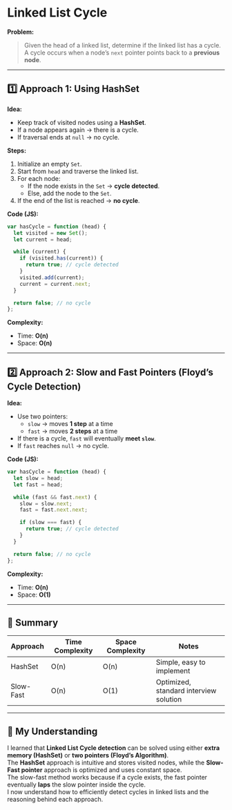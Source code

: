 # Linked List Cycle

**Problem:**

> Given the head of a linked list, determine if the linked list has a cycle.  
> A cycle occurs when a node’s `next` pointer points back to a **previous node**.

---

## 1️⃣ Approach 1: Using HashSet

**Idea:**

- Keep track of visited nodes using a **HashSet**.
- If a node appears again → there is a cycle.
- If traversal ends at `null` → no cycle.

**Steps:**

1. Initialize an empty `Set`.
2. Start from `head` and traverse the linked list.
3. For each node:
   - If the node exists in the `Set` → **cycle detected**.
   - Else, add the node to the `Set`.
4. If the end of the list is reached → **no cycle**.

**Code (JS):**

```js
var hasCycle = function (head) {
  let visited = new Set();
  let current = head;

  while (current) {
    if (visited.has(current)) {
      return true; // cycle detected
    }
    visited.add(current);
    current = current.next;
  }

  return false; // no cycle
};
```

**Complexity:**

- Time: **O(n)**
- Space: **O(n)**

---

## 2️⃣ Approach 2: Slow and Fast Pointers (Floyd’s Cycle Detection)

**Idea:**

- Use two pointers:
  - `slow` → moves **1 step** at a time
  - `fast` → moves **2 steps** at a time
- If there is a cycle, `fast` will eventually **meet `slow`**.
- If `fast` reaches `null` → no cycle.

**Code (JS):**

```js
var hasCycle = function (head) {
  let slow = head;
  let fast = head;

  while (fast && fast.next) {
    slow = slow.next;
    fast = fast.next.next;

    if (slow === fast) {
      return true; // cycle detected
    }
  }

  return false; // no cycle
};
```

**Complexity:**

- Time: **O(n)**
- Space: **O(1)**

---

## 🔹 Summary

| Approach  | Time Complexity | Space Complexity | Notes                                  |
| --------- | --------------- | ---------------- | -------------------------------------- |
| HashSet   | O(n)            | O(n)             | Simple, easy to implement              |
| Slow-Fast | O(n)            | O(1)             | Optimized, standard interview solution |

---

## 🧩 My Understanding

I learned that **Linked List Cycle detection** can be solved using either **extra memory (HashSet)** or **two pointers (Floyd’s Algorithm)**.  
The **HashSet** approach is intuitive and stores visited nodes, while the **Slow-Fast pointer** approach is optimized and uses constant space.  
The slow-fast method works because if a cycle exists, the fast pointer eventually **laps** the slow pointer inside the cycle.  
I now understand how to efficiently detect cycles in linked lists and the reasoning behind each approach.
